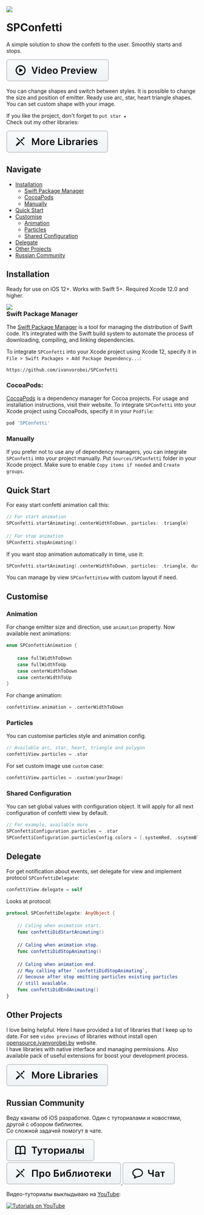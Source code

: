 <img align="left" src="https://github.com/ivanvorobei/SPConfetti/blob/main/Assets/Readme/latest-preview.jpg" width="400"/>

# SPConfetti

A simple solution to show the confetti to the user. Smoothly starts and stops. 

<p float="left">
    <a href="https://opensource.ivanvorobei.by/spconfetti/preview">
        <img src="https://github.com/ivanvorobei/Readme/blob/main/Buttons/video-preview.svg">
    </a>
</p>

You can change shapes and switch between styles. It is possible to change the size and position of emitter. Ready use arc, star, heart triangle shapes. You can set custom shape with your image.

If you like the project, don't forget to `put star ★`<br>Check out my other libraries:

<p float="left">
<a href="https://opensource.ivanvorobei.by">
<img src="https://github.com/ivanvorobei/Readme/blob/main/Buttons/more-libraries.svg">
</a>
</p>

## Navigate

- [Installation](#installation)
    - [Swift Package Manager](#swift-package-manager)
    - [CocoaPods](#cocoapods)
    - [Manually](#manually)
- [Quick Start](#quick-start)
- [Customise](#usage)
    - [Animation](#animation)
    - [Particles](#particles)
    - [Shared Configuration](#shared-configuration)
- [Delegate](#delegate)
- [Other Projects](#other-projects)
- [Russian Community](#russian-community)

## Installation

Ready for use on iOS 12+. Works with Swift 5+. Required Xcode 12.0 and higher.

<img align="right" src="https://github.com/ivanvorobei/SPConfetti/blob/main/Assets/Readme/spm-install-preview.png" width="520"/>

### Swift Package Manager

The [Swift Package Manager](https://swift.org/package-manager/) is a tool for managing the distribution of Swift code. It’s integrated with the Swift build system to automate the process of downloading, compiling, and linking dependencies.

To integrate `SPConfetti` into your Xcode project using Xcode 12, specify it in `File > Swift Packages > Add Package Dependency...`:

```ogdl
https://github.com/ivanvorobei/SPConfetti
```

### CocoaPods:

[CocoaPods](https://cocoapods.org) is a dependency manager for Cocoa projects. For usage and installation instructions, visit their website. To integrate `SPConfetti` into your Xcode project using CocoaPods, specify it in your `Podfile`:

```ruby
pod 'SPConfetti'
```

### Manually

If you prefer not to use any of dependency managers, you can integrate `SPConfetti` into your project manually. Put `Sources/SPConfetti` folder in your Xcode project. Make sure to enable `Copy items if needed` and `Create groups`.

## Quick Start

For easy start confetti animation call this:

```swift
// For start animation
SPConfetti.startAnimating(.centerWidthToDown, particles: .triangle)

// For stop animation
SPConfetti.stopAnimating()
```

If you want stop animation automatically in time, use it:

```swift
SPConfetti.startAnimating(.centerWidthToDown, particles: .triangle, duration: 3)
```

You can manage by view `SPConfettiView` with custom layout if need.

## Customise

### Animation

For change emitter size and direction, use `animation` property. Now available next animations:

```swift
enum SPConfettiAnimation {

    case fullWidthToDown
    case fullWidthToUp
    case centerWidthToDown
    case centerWidthToUp
}
```

For change animation:

```swift
confettiView.animation = .centerWidthToDown
```

### Particles

You can customise particles style and animation config.

```swift
// Available arc, star, heart, triangle and polygon
confettiView.particles = .star
```

For set custom image use `custom` case:

```swift
confettiView.particles = .custom(yourImage)
```

### Shared Configuration

You can set global values with configuration object. It will apply for all next configuration of confetti view by default.

```swift
// For example, available more
SPConfettiConfiguration.particles = .star
SPConfettiConfiguration.particlesConfig.colors = [.systemRed, .ssytemBlue]
```

## Delegate

For get notification about events, set delegate for view and implement protocol `SPConfettiDelegate`: 

```swift
confettiView.delegate = self
```
Looks at protocol:

```swift
protocol SPConfettiDelegate: AnyObject {

    // Caling when animation start.
    func confettiDidStartAnimating()

    // Caling when animation stop.
    func confettiDidStopAnimating()

    // Caling when animation end. 
    // May calling after `confettiDidStopAnimating`,
    // becouse after stop emitting particles existing particles
    // still available.
    func confettiDidEndAnimating()
}
```
## Other Projects

I love being helpful. Here I have provided a list of libraries that I keep up to date. For see `video previews` of libraries without install open [opensource.ivanvorobei.by](https://opensource.ivanvorobei.by) website.<br>
I have libraries with native interface and managing permissions. Also available pack of useful extensions for boost your development process.

<p float="left">
<a href="https://opensource.ivanvorobei.by">
<img src="https://github.com/ivanvorobei/Readme/blob/main/Buttons/more-libraries.svg">
</a>
</p>

## Russian Community

Веду каналы об iOS разработке. Один с туториалами и новостями, другой с обзором библиотек.<br>
Со сложной задачей помогут в чате.

<p float="left">
<a href="https://sparrowcode.by/telegram/channel">
<img src="https://github.com/ivanvorobei/Readme/blob/main/Buttons/russian-community-tutorials.svg">
</a>
<a href="https://sparrowcode.by/telegram/libs">
<img src="https://github.com/ivanvorobei/Readme/blob/main/Buttons/russian-community-libraries.svg">
</a>
<a href="https://sparrowcode.by/telegram/chat">
<img src="https://github.com/ivanvorobei/Readme/blob/main/Buttons/russian-community-chat.svg">
</a>
</p>

Видео-туториалы выклыдываю на [YouTube](https://sparrowcode.by/youtube):

[![Tutorials on YouTube](https://cdn.ivanvorobei.by/github/readme/youtube-preview.jpg)](https://sparrowcode.by/youtube)
